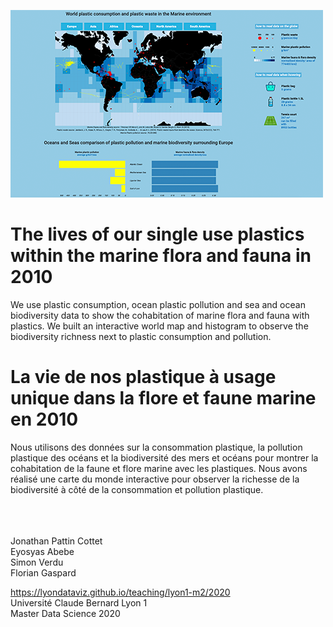 ![thumbnail](thumbnail.png)

# The lives of our single use plastics within the marine flora and fauna in 2010

We use plastic consumption, ocean plastic pollution and sea and ocean biodiversity data to show the cohabitation of marine flora and fauna with plastics. We built an interactive world map and histogram to observe the biodiversity richness next to plastic consumption and pollution.


# La vie de nos plastique à usage unique dans la flore et faune marine en 2010

Nous utilisons des données sur la consommation plastique, la pollution plastique des océans et la biodiversité des mers et océans pour montrer la cohabitation de la faune et flore marine avec les plastiques. Nous avons réalisé une carte du monde interactive pour observer la richesse de la biodiversité à côté de la consommation et pollution plastique.

  

\
\
\
Jonathan Pattin Cottet  
Eyosyas Abebe  
Simon Verdu  
Florian Gaspard  

https://lyondataviz.github.io/teaching/lyon1-m2/2020  
Université Claude Bernard Lyon 1  
Master Data Science 2020
